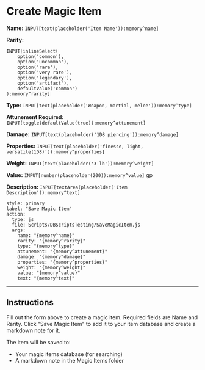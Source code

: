 # Create Magic Item

**Name:** `INPUT[text(placeholder('Item Name')):memory^name]`

**Rarity:** 
```meta-bind
INPUT[inlineSelect(  
	option('common'), 
	option('uncommon'), 
	option('rare'), 
	option('very rare'), 
	option('legendary'), 
	option('artifact'),
	defaultValue('common')
):memory^rarity]
```

**Type:** `INPUT[text(placeholder('Weapon, martial, melee')):memory^type]`

**Attunement Required:** `INPUT[toggle(defaultValue(true)):memory^attunement]`

**Damage:** `INPUT[text(placeholder('1D8 piercing')):memory^damage]`

**Properties:** `INPUT[text(placeholder('finesse, light, versatile(1D8)')):memory^properties]`

**Weight:** `INPUT[text(placeholder('3 lb')):memory^weight]`

**Value:** `INPUT[number(placeholder(200)):memory^value]` gp

**Description:** `INPUT[textArea(placeholder('Item Description')):memory^text]`

```meta-bind-button
style: primary
label: "Save Magic Item"
action:
  type: js
  file: Scripts/DBScriptsTesting/SaveMagicItem.js
  args:
    name: "{memory^name}"
    rarity: "{memory^rarity}"
    type: "{memory^type}"
    attunement: "{memory^attunement}"
    damage: "{memory^damage}"
    properties: "{memory^properties}"
    weight: "{memory^weight}"
    value: "{memory^value}"
    text: "{memory^text}"
```

---

## Instructions

Fill out the form above to create a magic item. Required fields are Name and Rarity. Click "Save Magic Item" to add it to your item database and create a markdown note for it.

The item will be saved to:
- Your magic items database (for searching)
- A markdown note in the Magic Items folder
